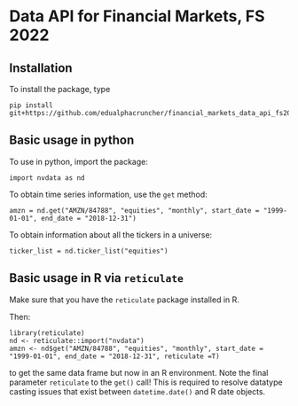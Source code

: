 
# Data API for Financial Markets, FS 2022

## Installation

To install the package, type

```
pip install git+https://github.com/edualphacruncher/financial_markets_data_api_fs2022
```

## Basic usage in python

To use in python, import the package:

```
import nvdata as nd
```

To obtain time series information, use the `get` method:

```
amzn = nd.get("AMZN/84788", "equities", "monthly", start_date = "1999-01-01", end_date = "2018-12-31")
```

To obtain information about all the tickers in a universe:

```
ticker_list = nd.ticker_list("equities")
```

## Basic usage in R via `reticulate`

Make sure that you have the `reticulate` package installed in R.

Then:
```
library(reticulate)
nd <- reticulate::import("nvdata")
amzn <- nd$get("AMZN/84788", "equities", "monthly", start_date = "1999-01-01", end_date = "2018-12-31", reticulate =T)
```
to get the same data frame but now in an R environment. Note the final parameter `reticulate` to the `get()` call! This is required to resolve datatype casting issues that exist between `datetime.date()` and R date objects.




